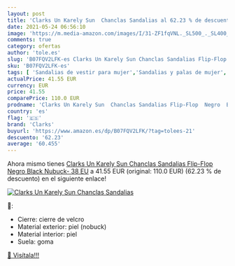 ```yaml
---
layout: post
title: 'Clarks Un Karely Sun  Chanclas Sandalias al 62.23 % de descuento'
date: 2021-05-24 06:56:10
image: 'https://m.media-amazon.com/images/I/31-ZF1fqVNL._SL500_._SL400_.jpg'
comments: true
category: ofertas
author: 'tole.es'
slug: 'B07FQV2LFK-es Clarks Un Karely Sun Chanclas Sandalias Flip-Flop Negro...'
sku: 'B07FQV2LFK-es'
tags: [ 'Sandalias de vestir para mujer','Sandalias y palas de mujer','Zapatos','Zapatos para mujer','Zapatos y complementos','chanclas','clarks', ]
actualPrice: 41.55 EUR
currency: EUR
price: 41.55
comparePrice: 110.0 EUR
prodname: 'Clarks Un Karely Sun  Chanclas Sandalias Flip-Flop  Negro  Black Nubuck-   38 EU'
country: 'es'
flag: '🇪🇸'
brand: 'Clarks'
buyurl: 'https://www.amazon.es/dp/B07FQV2LFK/?tag=tolees-21'
descuento: '62.23'
average: '60.455'
---
```


Ahora mismo tienes [Clarks Un Karely Sun  Chanclas Sandalias Flip-Flop  Negro  Black Nubuck-   38 EU](https://www.amazon.es/dp/B07FQV2LFK/?tag=tolees-21) a 41.55 EUR (original: 110.0 EUR) (62.23 %  de descuento) en el siguiente enlace!

[![Clarks Un Karely Sun  Chanclas Sandalias](https://m.media-amazon.com/images/I/31-ZF1fqVNL._SL500_._SL400_.jpg)](https://www.amazon.es/dp/B07FQV2LFK/?tag=tolees-21)

🔎:

- Cierre: cierre de velcro
- Material exterior: piel (nobuck)
- Material interior: piel
- Suela: goma

[🛒 Visítala!!!](https://www.amazon.es/dp/B07FQV2LFK/?tag=tolees-21)
